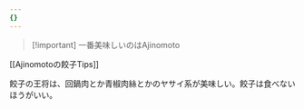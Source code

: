 ```yaml
---
{}
---
```


> [!important] 一番美味しいのはAjinomoto

[[Ajinomotoの餃子Tips]]

餃子の王将は、回鍋肉とか青椒肉絲とかのヤサイ系が美味しい。餃子は食べないほうがいい。